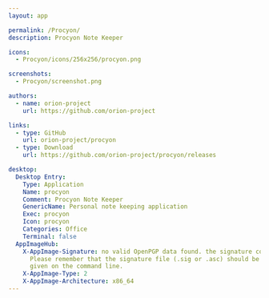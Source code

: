 ```yaml
---
layout: app

permalink: /Procyon/
description: Procyon Note Keeper

icons:
  - Procyon/icons/256x256/procyon.png

screenshots:
  - Procyon/screenshot.png

authors:
  - name: orion-project
    url: https://github.com/orion-project

links:
  - type: GitHub
    url: orion-project/procyon
  - type: Download
    url: https://github.com/orion-project/procyon/releases

desktop:
  Desktop Entry:
    Type: Application
    Name: procyon
    Comment: Procyon Note Keeper
    GenericName: Personal note keeping application
    Exec: procyon
    Icon: procyon
    Categories: Office
    Terminal: false
  AppImageHub:
    X-AppImage-Signature: no valid OpenPGP data found. the signature could not be verified.
      Please remember that the signature file (.sig or .asc) should be the first file
      given on the command line.
    X-AppImage-Type: 2
    X-AppImage-Architecture: x86_64
---
```


